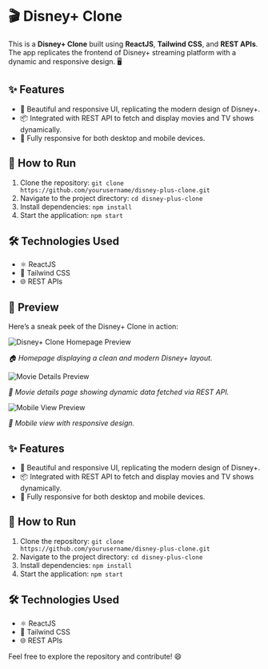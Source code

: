 <h1>🎬 Disney+ Clone</h1>

<p>This is a <strong>Disney+ Clone</strong> built using <strong>ReactJS</strong>, <strong>Tailwind CSS</strong>, and <strong>REST APIs</strong>. The app replicates the frontend of Disney+ streaming platform with a dynamic and responsive design. 🖥️</p>

<h2>✨ Features</h2>
<ul>
  <li>🎥 Beautiful and responsive UI, replicating the modern design of Disney+.</li>
  <li>📦 Integrated with REST API to fetch and display movies and TV shows dynamically.</li>
  <li>📱 Fully responsive for both desktop and mobile devices.</li>
</ul>

<h2>🚀 How to Run</h2>
<ol>
  <li>Clone the repository: <code>git clone https://github.com/yourusername/disney-plus-clone.git</code></li>
  <li>Navigate to the project directory: <code>cd disney-plus-clone</code></li>
  <li>Install dependencies: <code>npm install</code></li>
  <li>Start the application: <code>npm start</code></li>
</ol>

<h2>🛠️ Technologies Used</h2>
<ul>
  <li>⚛️ ReactJS</li>
  <li>🎨 Tailwind CSS</li>
  <li>🌐 REST APIs</li>
</ul>

<h2>👀 Preview</h2>
<p>Here’s a sneak peek of the Disney+ Clone in action:</p>

<img src="https://github.com/user-attachments/assets/0ecc193e-dc2c-4499-acd4-a336064d0410" alt="Disney+ Clone Homepage Preview" />
<p><em>🏠 Homepage displaying a clean and modern Disney+ layout.</em></p>

<img src="https://github.com/user-attachments/assets/a5bfb693-200d-486e-9011-cade84db2711" alt="Movie Details Preview" />
<p><em>🎥 Movie details page showing dynamic data fetched via REST API.</em></p>

<img src="https://github.com/user-attachments/assets/e5895bf4-8f72-4e05-90d4-5b24a8f9de23" alt="Mobile View Preview" />
<p><em>📱 Mobile view with responsive design.</em></p>


<h2>✨ Features</h2>
<ul>
  <li>🎥 Beautiful and responsive UI, replicating the modern design of Disney+.</li>
  <li>📦 Integrated with REST API to fetch and display movies and TV shows dynamically.</li>
  <li>📱 Fully responsive for both desktop and mobile devices.</li>
</ul>

<h2>🚀 How to Run</h2>
<ol>
  <li>Clone the repository: <code>git clone https://github.com/yourusername/disney-plus-clone.git</code></li>
  <li>Navigate to the project directory: <code>cd disney-plus-clone</code></li>
  <li>Install dependencies: <code>npm install</code></li>
  <li>Start the application: <code>npm start</code></li>
</ol>

<h2>🛠️ Technologies Used</h2>
<ul>
  <li>⚛️ ReactJS</li>
  <li>🎨 Tailwind CSS</li>
  <li>🌐 REST APIs</li>
</ul>



<p>Feel free to explore the repository and contribute! 😄</p>
